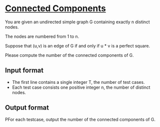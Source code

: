 # [Connected Components][link]

You are given an undirected simple graph G containing exactly n distinct nodes.

The nodes are numbered from 1 to n.

Suppose that (u,v) is an edge of G if and only if u \* v is a perfect square.

Please compute the number of the connected components of G.

## Input format

- The first line contains a single integer T, the number of test cases.
- Each test case consists one positive integer n, the number of distinct nodes.

## Output format

PFor each testcase, output the number of the connected components of G.

[link]: https://www.hackerearth.com/practice/algorithms/graphs/graph-representation/practice-problems/algorithm/connected-components-2-193825f8/
